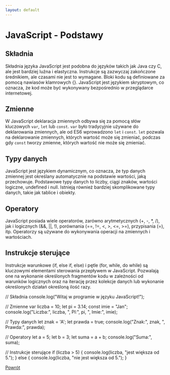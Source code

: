 ```yaml
---
layout: default
---
```


# JavaScript - Podstawy

## Składnia
Składnia języka JavaScript jest podobna do języków takich jak Java czy C, ale jest bardziej luźna i elastyczna. Instrukcje są zazwyczaj zakończone średnikiem, ale czasami nie jest to wymagane. Bloki kodu są definiowane za pomocą nawiasów klamrowych {}. JavaScript jest językiem skryptowym, co oznacza, że ​​kod może być wykonywany bezpośrednio w przeglądarce internetowej.

## Zmienne
W JavaScript deklaracja zmiennych odbywa się za pomocą słów kluczowych `var`, `let` lub `const`. `var` było tradycyjnie używane do deklarowania zmiennych, ale od ES6 wprowadzono `let` i `const`. `let` pozwala na deklarowanie zmiennych, których wartość może się zmieniać, podczas gdy `const` tworzy zmienne, których wartość nie może się zmieniać.

## Typy danych
JavaScript jest językiem dynamicznym, co oznacza, że typ danych zmiennej jest określany automatycznie na podstawie wartości, jaką przechowuje. Podstawowe typy danych to liczby, ciągi znaków, wartości logiczne, undefined i null. Istnieją również bardziej skomplikowane typy danych, takie jak tablice i obiekty.

## Operatory
JavaScript posiada wiele operatorów, zarówno arytmetycznych (+, -, *, /), jak i logicznych (&&, ||, !), porównania (==, !=, <, >, <=, >=), przypisania (=), itp. Operatorzy są używane do wykonywania operacji na zmiennych i wartościach.

## Instrukcje sterujące
Instrukcje warunkowe (if, else if, else) i pętle (for, while, do while) są kluczowymi elementami sterowania przepływem w JavaScript. Pozwalają one na wykonanie określonych fragmentów kodu w zależności od warunków logicznych oraz na iterację przez kolekcje danych lub wykonanie określonych działań określoną ilość razy.

// Składnia
console.log("Witaj w programie w języku JavaScript!");

// Zmienne
var liczba = 10;
let pi = 3.14;
const imie = "Jan";
console.log("Liczba:", liczba, ", PI:", pi, ", Imie:", imie);

// Typy danych
let znak = 'A';
let prawda = true;
console.log("Znak:", znak, ", Prawda:", prawda);

// Operatory
let a = 5;
let b = 3;
let suma = a + b;
console.log("Suma:", suma);

// Instrukcje sterujące
if (liczba > 5) {
    console.log(liczba, "jest większa od 5.");
} else {
    console.log(liczba, "nie jest większa od 5.");
}

[Powrót](../)
